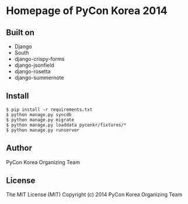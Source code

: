 Homepage of PyCon Korea 2014
============================


Built on
--------

 - Django
 - South
 - django-crispy-forms
 - django-jsonfield
 - django-rosetta
 - django-summernote


Install
-------

    $ pip install -r requirements.txt
    $ python manage.py syncdb
    $ python manage.py migrate
    $ python manage.py loaddata pyconkr/fixtures/*
    $ python manage.py runserver 


Author
------

PyCon Korea Organizing Team


License
-------

The MIT License (MIT)
Copyright (c) 2014 PyCon Korea Organizing Team

